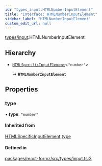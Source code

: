 ```yaml
---
id: "types_input.HTMLNumberInputElement"
title: "Interface: HTMLNumberInputElement"
sidebar_label: "HTMLNumberInputElement"
custom_edit_url: null
---
```


[types/input](../modules/types_input.md).HTMLNumberInputElement

## Hierarchy

- [`HTMLSpecificInputElement`](types_input.HTMLSpecificInputElement.md)<``"number"``\>

  ↳ **`HTMLNumberInputElement`**

## Properties

### type

• **type**: ``"number"``

#### Inherited from

[HTMLSpecificInputElement](types_input.HTMLSpecificInputElement.md).[type](types_input.HTMLSpecificInputElement.md#type)

#### Defined in

[packages/react-formz/src/types/input.ts:3](https://github.com/ZerryStack/react-formz/blob/1bf2d41/packages/react-formz/src/types/input.ts#L3)
